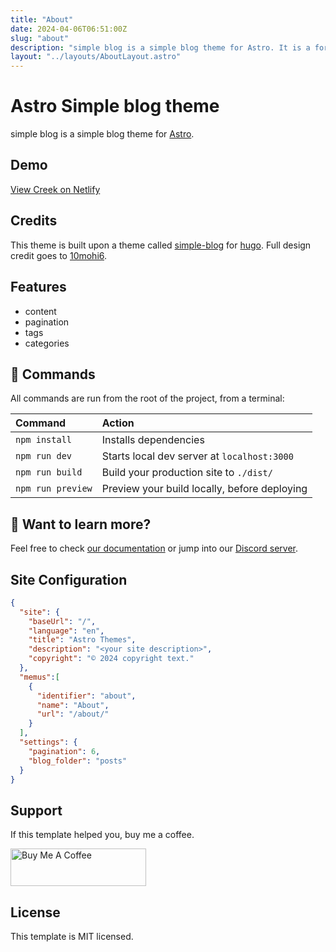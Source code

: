 ```yaml
---
title: "About"
date: 2024-04-06T06:51:00Z
slug: "about"
description: "simple blog is a simple blog theme for Astro. It is a fork of the simple blog theme for Hugo."
layout: "../layouts/AboutLayout.astro"
---
```


# Astro Simple blog theme

simple blog is a simple blog theme for [Astro](https://docs.astro.build).

## Demo

[View Creek on Netlify](https://astro-theme-creek.netlify.app/)

## Credits

This theme is built upon a theme called [simple-blog](https://github.com/10mohi6/hugo-theme-simple-blog) for [hugo](https://gohugo.io/). Full design credit goes to [10mohi6](https://github.com/10mohi6).

## Features

- content
- pagination
- tags
- categories

## 🧞 Commands

All commands are run from the root of the project, from a terminal:

| Command           | Action                                       |
|:----------------  |:-------------------------------------------- |
| `npm install`     | Installs dependencies                        |
| `npm run dev`     | Starts local dev server at `localhost:3000`  |
| `npm run build`   | Build your production site to `./dist/`      |
| `npm run preview` | Preview your build locally, before deploying |

## 👀 Want to learn more?

Feel free to check [our documentation](https://github.com/withastro/astro) or jump into our [Discord server](https://astro.build/chat).

## Site Configuration

```json
{
  "site": {
    "baseUrl": "/",
    "language": "en",
    "title": "Astro Themes",
    "description": "<your site description>",
    "copyright": "© 2024 copyright text."
  },
  "memus":[
    {
      "identifier": "about",
      "name": "About",
      "url": "/about/"
    }
  ],
  "settings": {
    "pagination": 6,
    "blog_folder": "posts"
  }
}
```

## Support

If this template helped you, buy me a coffee.

<a href="https://www.buymeacoffee.com/51JrBtX" target="_blank"><img src="https://cdn.buymeacoffee.com/buttons/v2/default-yellow.png" alt="Buy Me A Coffee" style="height: 60px !important;width: 217px !important;" /></a>

## License

This template is MIT licensed.
